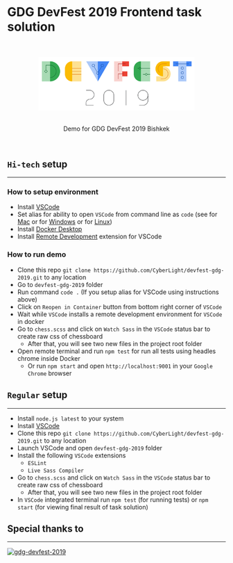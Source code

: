 # GDG DevFest 2019 Frontend task solution

<div align="center">
    <br>
    <br>
    <img width="360" src="docs/logo.png" alt="gdg-devfest-2019">
    <br>
    <br>
    <p align="center">Demo for GDG DevFest 2019 Bishkek</p>
    <br>
</div>

## `Hi-tech` setup
_______________

### How to setup environment
* Install [VSCode](https://code.visualstudio.com/)
* Set alias for ability to open `VSCode` from command line as `code` (see for [Mac](https://code.visualstudio.com/docs/setup/mac) or for [Windows](https://code.visualstudio.com/docs/setup/windows) or for [Linux](https://code.visualstudio.com/docs/setup/linux))
* Install [Docker Desktop](https://www.docker.com/products/docker-desktop)
* Install [Remote Development](https://marketplace.visualstudio.com/items?itemName=ms-vscode-remote.vscode-remote-extensionpack) extension for VSCode

### How to run demo
* Clone this repo `git clone https://github.com/CyberLight/devfest-gdg-2019.git` to any location
* Go to `devfest-gdg-2019` folder
* Run command `code .` (If you setup alias for VSCode using instructions above)
* Click on `Reopen in Container` button from bottom right corner of `VSCode`
* Wait while `VSCode` installs a remote development environment for `VSCode` in docker
* Go to `chess.scss` and click on `Watch Sass` in the `VSCode` status bar to create raw css of chessboard
  * After that, you will see two new files in the project root folder
* Open remote terminal and run `npm test` for run all tests using headles chrome inside Docker
  * Or run `npm start` and open `http://localhost:9001` in your `Google Chrome` browser

## `Regular` setup
_______________

* Install `node.js latest` to your system
* Install [VSCode](https://code.visualstudio.com/)
* Clone this repo `git clone https://github.com/CyberLight/devfest-gdg-2019.git` to any location
* Launch VSCode and open `devfest-gdg-2019` folder
* Install the following `VSCode` extensions
  * `ESLint`
  * `Live Sass Compiler`
* Go to `chess.scss` and click on `Watch Sass` in the `VSCode` status bar to create raw css of chessboard
  * After that, you will see two new files in the project root folder
* In `VSCode` integrated terminal run `npm test` (for running tests) or `npm start` (for viewing final result of task solution)

## Special thanks to
_______________
[<img width="150px" height="38px" src="https://yastatic.net/q/logoaas/v1/%D0%AF%D0%BD%D0%B4%D0%B5%D0%BA%D1%81%20%D0%9A%D0%BE%D0%BD%D1%82%D0%B5%D1%81%D1%82.svg" alt="gdg-devfest-2019"/>](https://yandex.ru/championship/)
